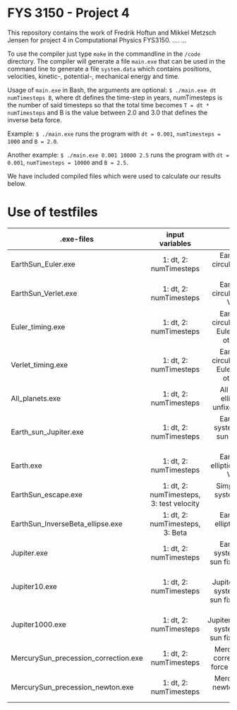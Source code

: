 # FYS 3150 - Project 4
This repository contains the work of Fredrik Hoftun and Mikkel Metzsch Jensen for project 4 in Computational Physics FYS3150. 
....
...

To use the compiler just type `make` in the commandline in the `/code` directory.
The compiler will generate a file `main.exe` that can be used in the command line to generate a file `system.data` which contains positions, velocities, kinetic-, potential-, mechanical energy and time.

Usage of `main.exe` in Bash, the arguments are optional: `$ ./main.exe dt numTimesteps B`, where dt defines the time-step in years, numTimesteps is the number of said timesteps so that the total time becomes `T = dt * numTimesteps` and B is the value between 2.0 and 3.0 that defines the inverse beta force.

Example: `$ ./main.exe` runs the program with `dt = 0.001`, `numTimesteps = 1000` and `B = 2.0`.

Another example: `$ ./main.exe 0.001 10000 2.5` runs the program with `dt = 0.001`, `numTimesteps = 10000` and `B = 2.5`.

We have included compiled files which were used to calculate our results below.

# Use of testfiles
| .exe-files       | input variables     |  description | Compiler used |
| ------------- |:-------------:|:-------------:|:-------------:|
| EarthSun_Euler.exe | 1: dt, 2: numTimesteps | Earth-Sun system, circular orbit, sun fixed, Euler | Native macOS (Clang) |
| EarthSun_Verlet.exe | 1: dt, 2: numTimesteps | Earth-Sun system, circular orbit, sun fixed, Velocity Verlet | Clang |
| Euler_timing.exe | 1: dt, 2: numTimesteps | Earth-Sun system, circular orbit, sun fixed, Euler, no data output other than timing | Clang |
| Verlet_timing.exe | 1: dt, 2: numTimesteps| Earth-Sun system, circular orbit, sun fixed, Euler, no data output other than timing | Clang |
| All_planets.exe  | 1: dt, 2: numTimesteps | All planets system, elliptical orbit, sun unfixed, Velocity Verlet | GCC |
| Earth_sun_Jupiter.exe | 1: dt, 2: numTimesteps | Earth-Sun-Jupiter system, elliptical orbit, sun unfixed, Velocity Verlet | GCC |
| Earth.exe| 1: dt, 2: numTimesteps | Earth-Sun system, elliptical orbit, sun fixed, Velocity Verlet | GCC |
| EarthSun_escape.exe | 1: dt, 2: numTimesteps, 3: test velocity | Simplified Earth-Sun system to find escape velocity | Clang |
| EarthSun_InverseBeta_ellipse.exe | 1: dt, 2: numTimesteps, 3: Beta | Earth-Sun system, elliptical orbit, inverse beta force | Clang |
| Jupiter.exe | 1: dt, 2: numTimesteps | Earth-Sun-Jupiter system, elliptical orbit, sun fixed, Velocity Verlet | GCC |
| Jupiter10.exe | 1: dt, 2: numTimesteps | Earth-Sun-Jupiter_with_10x_mass system, elliptical orbit, sun fixed, Velocity Verlet | GCC |
| Jupiter1000.exe | 1: dt, 2: numTimesteps | Earth-Sun-Jupiter_with_1000x_mass system, elliptical orbit, sun fixed, Velocity Verlet | GCC |
| MercurySun_precession_correction.exe | 1: dt, 2: numTimesteps | Mercury-Sun system, corrected gravitational force (general relativity) | Clang |
| MercurySun_precession_newton.exe | 1: dt, 2: numTimesteps | Mercury-Sun system, newtonian gravitational force | Clang |

